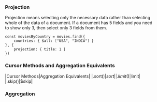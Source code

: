 ### Projection
Projection means selecting only the necessary data rather than selecting whole of the data of a document. If a document has 5 fields and you need to show only 3, then select only 3 fields from them.
```
const moviesByCountry = movies.find({
    countries: { $all: ["USA", "INDIA"] }
}, {
    projection: { title: 1 }
})
```
### Cursor Methods and Aggregation Equivalents

|Cursor Methods|Aggregation Equivalents|
|.sort()|$sort|
|.limit()|$limit|
|.skip()|$skip|

### Aggregation
